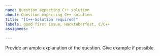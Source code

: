 ```yaml
---
name: Question expecting C++ solution
about: Question expecting C++ solution
title: "[C++-Solution required]"
labels: good first issue, Hacktoberfest, C/C++
assignees: ''

---
```


Provide an ample explanation of the question.
Give example if possible.
